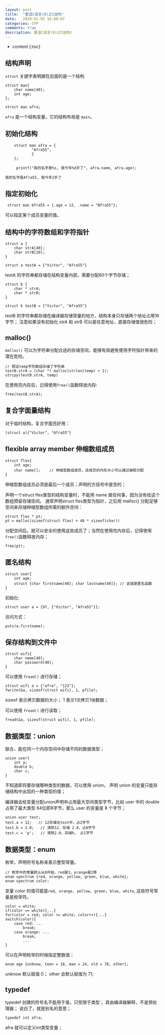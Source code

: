 ```yaml
---
layout: post
title:  "重温C语言(8)之C结构"
date:   2020-02-05 16:00:07
categories: CPP
comments: true
description: 重温C语言(8)之C结构!
---
```



* content
{:toc}

## 结构声明

`struct` 关键字表明跟在后面的是一个结构
```
struct man{
    char name[40];
    int age;
};
```

```
struct man afra;
```

`afra` 是一个结构变量，它的结构布局是 `main`。

## 初始化结构

```
    struct man afra = {
            "Afra55",
            2
    };
    
     printf("我的名字是%s, 我今年%d岁了", afra.name, afra.age);
```

```
我的名字是Afra55, 我今年2岁了
```

## 指定初始化
```
 struct man bfra55 = {.age = 12, .name = "Bfra55"};
```
可以指定某个成员变量的值。

## 结构中的字符数组和字符指针

```
struct a {
    char strA[40];
    char strB[20];
}
```
```
struct a testA = {"Victor", "Afra55"}
```
testA 的字符串都存储在结构变量内部，需要分配60个字节存储；
```
struct b {
    char * strA;
    char * strB;
}
```
```
struct b testB = {"Victor", "Afra55"}
```
testB 的字符串都存储在编译器存储常量的地方，结构本身只存储两个地址占用16字节；
注意如果没有初始化 strA 和 strB 可以是任意地址，直接存储值很危险；

## malloc()

`malloc()` 可以为字符串分配合适的存储空间，能够有效避免使用字符指针带来的潜在危险。
```
// 假设temp字符数组存储了字符串
testB.strA = (char *) malloc(strlen(temp) + 1);
strcpy(testB.strA, temp)
```
在使用完内存后，记得使用`free()`函数释放内存:
```
free(testB.strA);
```

## 复合字面量结构
对于临时结构，复合字面亮好用：
```
(struct a){"Victor", "Afra55"}
```

## flexible array member 伸缩数组成员

```
struct flex{
    int age;
    char name[];    // 伸缩型数组成员，该成员的内存大小可以通过编程分配
}
```
伸缩型数组成员必须是最后一个成员；声明的方括号中是空的；

声明一个struct flex类型的结构变量时，不能用 name 做任何事，因为没有给这个数组预留存储空间。
通常声明struct flex类型为指针，之后用 malloc() 分配足够空间来存储伸缩型数组所需的额外空间：
```
struct flex * pt;
pt = malloc(sizeof(struct flex) + 40 * sizeof(char))
```
分配空间后，就可以安全的使用这些成员了；当然在使用完内存后，记得使用`free()`函数释放内存；
```
free(pt);
```

## 匿名结构
```
struct user{
    int age;
    struct {char firstname[40]; char lastname[40]}; // 这就是匿名函数
}
```
初始化:
```
struct user a = {97, {"Victor", "Afra55"}};
```
访问方式：
```
puts(a.firstname);
```

## 保存结构到文件中
```
struct wifi{
    char neme[40];
    char password[40];
}
```
可以使用 `fread()` 进行存储；
```
struct wifi a = {"afra", "123"};
fwrite(&a, sizeof(struct wifi), 1, pfile);
```
sizeof 表示拷贝数据的大小；
1 表示1次拷贝1块数据；

可以使用 `fread()` 进行读取；
```
fread(&a, sizeof(struct wifi), 1, pfile);
```

## 数据类型：union
联合，能在同一个内存空间中存储不同的数据类型；
```
union user{
    int a;
    double b;
    char c;
}
```
不知道即将要存储哪种类型的数据，可以使用 union， 声明 union 的变量只能存储结构中出现的一种类型的值；

编译器会给变量分配union声明中占用最大空间类型字节，比如 user 中的 double 占用了最大类型 64位即8字节，那么 user 的变量是 8 个字节；

```
union user test;
test.a = 12;   // 12存储在test中，占2字节
test.b = 2.0;   // 清除12，存储 2.0，占8字节
test.c = 'p';   // 清除2.0，存储h， 占1字节
```
## 数据类型：enum
枚举，声明符号名称来表示整型常量。
```
// 枚举中的常量默认从0开始，red是1，orange是2等
enum spectrum {red, orange, yellow, green, blue, white};
enum spectrum color;
```
变量 color 的值可能是`red, orange, yellow, green, blue, white`, 这些符号常量是枚举符。
```
color = white;
if(color == white){...}
for(color = red; color <= white; color++){...}
switch(color){
    case red: ...
        break;
    case orange: ...
        break;
        ...
}
```

可以在声明枚举的时候指定整数值：
```
enum age {unknow, teen = 18, man = 24, old = 70, other};
```
unknow 默认赋值 0；
other 会默认赋值为 71;

## typedef
typedef 创建的符号名不能用于值，只受限于类型；
其由编译器解释，不是预处理器；
说白了，就是别名的意思；
```
typedef int afra;
```
afra 就可以定义int类型变量；

